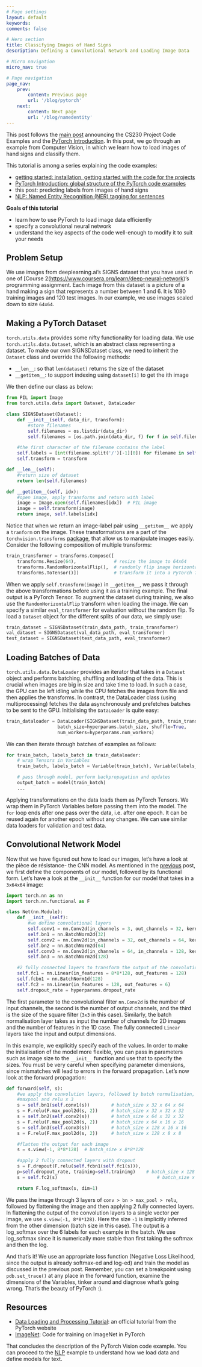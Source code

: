```yaml
---
# Page settings
layout: default
keywords:
comments: false

# Hero section
title: Classifying Images of Hand Signs
description: Defining a Convolutional Network and Loading Image Data

# Micro navigation
micro_nav: true

# Page navigation
page_nav:
    prev:
        content: Previous page
        url: '/blog/pytorch'
    next:
        content: Next page
        url: '/blog/namedentity'
---
```


This post follows the [main post](/blog/tips) announcing the CS230 Project Code Examples and the [PyTorch Introduction](/blog/pytorch). In this post, we go through an example from Computer Vision, in which we learn how to load images of hand signs and classify them.

This tutorial is among a series explaining the code examples:

- [getting started: installation, getting started with the code for the projects](/blog/tips)
- [PyTorch Introduction: global structure of the PyTorch code examples](/blog/pytorch)
- this post: predicting labels from images of hand signs
- [NLP: Named Entity Recognition (NER) tagging for sentences](/blog/NameEntity)

**Goals of this tutorial**

- learn how to use PyTorch to load image data efficiently
- specify a convolutional neural network
- understand the key aspects of the code well-enough to modify it to suit your needs

## **Problem Setup**

We use images from deeplearning.ai’s SIGNS dataset that you have used in one of [Course 2(https://www.coursera.org/learn/deep-neural-network)’s programming assignment. Each image from this dataset is a picture of a hand making a sign that represents a number between 1 and 6. It is 1080 training images and 120 test images. In our example, we use images scaled down to size `64x64`.

## **Making a PyTorch Dataset**

`torch.utils.data` provides some nifty functionality for loading data. We use `torch.utils.data.Dataset`, which is an abstract class representing a dataset. To make our own SIGNSDataset class, we need to inherit the `Dataset` class and override the following methods:

- `__len__`: so that `len(dataset)` returns the size of the dataset
- `__getitem__`: to support indexing using `dataset[i]` to get the ith image

We then define our class as below:

```python
from PIL import Image
from torch.utils.data import Dataset, DataLoader

class SIGNSDataset(Dataset):
    def __init__(self, data_dir, transform):      
        #store filenames
        self.filenames = os.listdir(data_dir)
        self.filenames = [os.path.join(data_dir, f) for f in self.filenames]

    #the first character of the filename contains the label
    self.labels = [int(filename.split('/')[-1][0]) for filename in self.filenames]
    self.transform = transform

def __len__(self):
    #return size of dataset
    return len(self.filenames)

def __getitem__(self, idx):
    #open image, apply transforms and return with label
    image = Image.open(self.filenames[idx])  # PIL image
    image = self.transform(image)
    return image, self.labels[idx]
```

Notice that when we return an image-label pair using `__getitem__` we apply a `tranform` on the image. These transformations are a part of the `torchvision.transforms` [package](https://pytorch.org/docs/master/torchvision/transforms.html), that allow us to manipulate images easily. Consider the following composition of multiple transforms:

```python
train_transformer = transforms.Compose([
    transforms.Resize(64),              # resize the image to 64x64 
    transforms.RandomHorizontalFlip(),  # randomly flip image horizontally
    transforms.ToTensor()])             # transform it into a PyTorch Tensor
```

When we apply `self.transform(image)` in `__getitem__`, we pass it through the above transformations before using it as a training example. The final output is a PyTorch Tensor. To augment the dataset during training, we also use the `RandomHorizontalFlip` transform when loading the image. We can specify a similar `eval_transformer` for evaluation without the random flip. To load a `Dataset` object for the different splits of our data, we simply use:

```python
train_dataset = SIGNSDataset(train_data_path, train_transformer)
val_dataset = SIGNSDataset(val_data_path, eval_transformer)
test_dataset = SIGNSDataset(test_data_path, eval_transformer)
```

## **Loading Batches of Data**

`torch.utils.data.DataLoader` provides an iterator that takes in a `Dataset` object and performs batching, shuffling and loading of the data. This is crucial when images are big in size and take time to load. In such a case, the GPU can be left idling while the CPU fetches the images from file and then applies the transforms. In contrast, the DataLoader class (using multiprocessing) fetches the data asynchronously and prefetches batches to be sent to the GPU. Initialising the `DataLoader` is quite easy:

```python
train_dataloader = DataLoader(SIGNSDataset(train_data_path, train_transformer), 
                   batch_size=hyperparams.batch_size, shuffle=True,
                   num_workers=hyperparams.num_workers)
```

We can then iterate through batches of examples as follows:

```python
for train_batch, labels_batch in train_dataloader:
    # wrap Tensors in Variables
    train_batch, labels_batch = Variable(train_batch), Variable(labels_batch)

    # pass through model, perform backpropagation and updates
    output_batch = model(train_batch)
    ...
```

Applying transformations on the data loads them as PyTorch Tensors. We wrap them in PyTorch Variables before passing them into the model. The `for` loop ends after one pass over the data, i.e. after one epoch. It can be reused again for another epoch without any changes. We can use similar data loaders for validation and test data.

## **Convolutional Network Model**

Now that we have figured out how to load our images, let’s have a look at the pièce de résistance- the CNN model. As mentioned in the [previous](/blog/pytorch) post, we first define the components of our model, followed by its functional form. Let’s have a look at the `__init__` function for our model that takes in a `3x64x64` image:

```python
import torch.nn as nn
import torch.nn.functional as F

class Net(nn.Module):
    def __init__(self):
        #we define convolutional layers 
        self.conv1 = nn.Conv2d(in_channels = 3, out_channels = 32, kernel_size = 3, strid = 1, padding = 1)
        self.bn1 = nn.BatchNorm2d(32)
        self.conv2 = nn.Conv2d(in_channels = 32, out_channels = 64, kernel_size = 3, stride = 1, padding = 1)
        self.bn2 = nn.BatchNorm2d(64)
        self.conv3 = nn.Conv2d(in_channels = 64, in_channels = 128, kernel_size = 3, stride  1, padding = 1)
        self.bn3 = nn.BatchNorm2d(128)

    #2 fully connected layers to transform the output of the convolution layers to the final output
    self.fc1 = nn.Linear(in_features = 8*8*128, out_features = 128)
    self.fcbn1 = nn.BatchNorm1d(128)
    self.fc2 = nn.Linear(in_features = 128, out_features = 6)       
    self.dropout_rate = hyperparams.dropout_rate
```

The first parameter to the convolutional filter `nn.Conv2d` is the number of input channels, the second is the number of output channels, and the third is the size of the square filter (`3x3` in this case). Similarly, the batch normalisation layer takes as input the number of channels for 2D images and the number of features in the 1D case. The fully connected `Linear` layers take the input and output dimensions.

In this example, we explicitly specify each of the values. In order to make the initialisation of the model more flexible, you can pass in parameters such as image size to the `__init__` function and use that to specify the sizes. You must be very careful when specifying parameter dimensions, since mismatches will lead to errors in the forward propagation. Let’s now look at the forward propagation:

```python
def forward(self, s):
    #we apply the convolution layers, followed by batch normalisation, 
    #maxpool and relu x 3
    s = self.bn1(self.conv1(s))        # batch_size x 32 x 64 x 64
    s = F.relu(F.max_pool2d(s, 2))     # batch_size x 32 x 32 x 32
    s = self.bn2(self.conv2(s))        # batch_size x 64 x 32 x 32
    s = F.relu(F.max_pool2d(s, 2))     # batch_size x 64 x 16 x 16
    s = self.bn3(self.conv3(s))        # batch_size x 128 x 16 x 16
    s = F.relu(F.max_pool2d(s, 2))     # batch_size x 128 x 8 x 8

    #flatten the output for each image
    s = s.view(-1, 8*8*128)  # batch_size x 8*8*128

    #apply 2 fully connected layers with dropout
    s = F.dropout(F.relu(self.fcbn1(self.fc1(s))), 
    p=self.dropout_rate, training=self.training)    # batch_size x 128
    s = self.fc2(s)                                     # batch_size x 6

    return F.log_softmax(s, dim=1)
```

We pass the image through 3 layers of `conv > bn > max_pool > relu`, followed by flattening the image and then applying 2 fully connected layers. In flattening the output of the convolution layers to a single vector per image, we use `s.view(-1, 8*8*128)`. Here the size `-1` is implicitly inferred from the other dimension (batch size in this case). The output is a log_softmax over the 6 labels for each example in the batch. We use log_softmax since it is numerically more stable than first taking the softmax and then the log.

And that’s it! We use an appropriate loss function (Negative Loss Likelihood, since the output is already softmax-ed and log-ed) and train the model as discussed in the previous post. Remember, you can set a breakpoint using `pdb.set_trace()` at any place in the forward function, examine the dimensions of the Variables, tinker around and diagnose what’s going wrong. That’s the beauty of PyTorch :).

## **Resources**

- [Data Loading and Processing Tutorial](https://pytorch.org/tutorials/beginner/data_loading_tutorial.html): an official tutorial from the PyTorch website
- [ImageNet](https://github.com/pytorch/examples/blob/master/imagenet/main.py): Code for training on ImageNet in PyTorch


That concludes the description of the PyTorch Vision code example. You can proceed to the [NLP](/blog/NameEntity) example to understand how we load data and define models for text.
